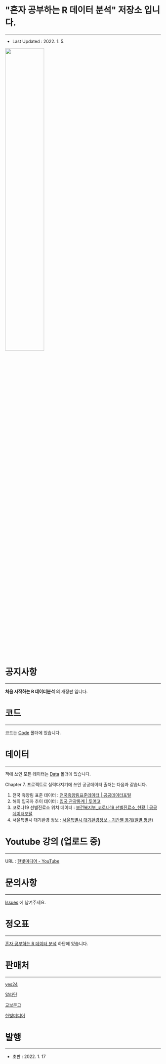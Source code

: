# "혼자 공부하는 R 데이터 분석" 저장소 입니다.

---

- Last Updated : 2022. 1. 5.

<img src="https://github.com/newstars/hongongR/raw/main/M_501_5.png" width="50%"></img>

# 공지사항

---

**처음 시작하는 R 데이터분석** 의 개정판 입니다.

# 코드

---

코드는 [Code](https://github.com/newstars/hongongR/blob/main/Code) 폴더에 있습니다.

# 데이터

---
책에 쓰인 모든 데이터는 [Data](https://github.com/newstars/hongongR/blob/main/Data) 폴더에 있습니다.


Chapter 7. 프로젝트로 실력다지기에 쓰인 공공데이터 출처는 다음과 같습니다.

1. 전국 휴양림 표준 데이터 : [전국휴양림표준데이터 | 공공데이터포털](https://www.data.go.kr/data/15013111/standard.do)
2. 해외 입국자 추이 데이터 : [입국 관광통계 | 투어고](https://know.tour.go.kr/stat/tourStatSearchDis19Re.do)
3. 코로나19 선별진료소 위치 데이터 : [보건복지부_코로나19 선별진료소_현황 | 공공데이터포털](https://www.data.go.kr/data/15043131/fileData.do)
4. 서울특별시 대기환경 정보 : [서울특별시 대기환경정보 - 기간별 통계(일별 평균)](https://cleanair.seoul.go.kr/statistics/dayAverage)


# 

# Youtube 강의 (업로드 중)

---

URL : [한빛미디어 - YouTube](https://www.youtube.com/watch?v=5ZyU0SigwZ8&list=PLVsNizTWUw7GlCcyc2E8LOvUJ-oR9Q_mJ)




# 문의사항

---

[Issues](https://github.com/newstars/hongongR/issues) 에 남겨주세요.


# 

# 정오표

---

[혼자 공부하는 R 데이터 분석](https://hanbit.co.kr/store/books/look.php?p_code=B6779219508) 하단에 있습니다.

#

# 판매처
---
[yes24](http://www.yes24.com/Product/Goods/106175850)

[알라딘](https://www.aladin.co.kr/shop/wproduct.aspx?ItemId=286836733)

[교보문고](http://www.kyobobook.co.kr/product/detailViewKor.laf?ejkGb=KOR&mallGb=KOR&barcode=9791162245019&orderClick=LEA&Kc=)

[한빛미디어](https://hanbit.co.kr/store/books/look.php?p_code=B6779219508)


#

# 발행

---

- 초판 : 2022. 1. 17
